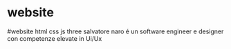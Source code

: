 # website
#website html css js three
salvatore naro é un software engineer e designer con competenze elevate in Ui/Ux
